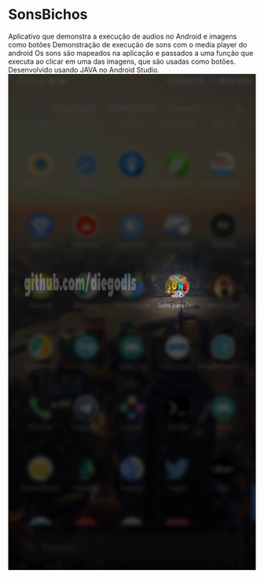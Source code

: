 # SonsBichos
Aplicativo que demonstra a execução de audios no Android e imagens como botões
Demonstração de execução de sons com o media player do android
Os sons são mapeados na aplicação e passados a uma função que executa ao clicar em uma das imagens, que são usadas como botões.
Desenvolvido usando JAVA no Android Studio.
![Exemplo](https://github.com/diegodls/SonsBichos/blob/master/sons_bichos_gif.gif)
